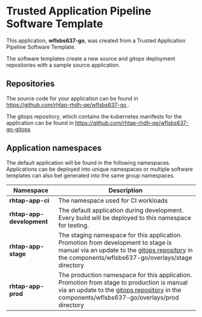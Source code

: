 # Trusted Application Pipeline Software Template

This application, **wflsbs637-go**, was created from a Trusted Application Pipeline Software Template.

The software templates create a new source and gitops deployment repositories with a sample source application. 

## Repositories

The source code for your application can be found in [https://github.com/rhtap-rhdh-qe/wflsbs637-go ](https://github.com/rhtap-rhdh-qe/wflsbs637-go ).
 
The gitops repository, which contains the kubernetes manifests for the application can be found in 
[https://github.com/rhtap-rhdh-qe/wflsbs637-go-gitops ](https://github.com/rhtap-rhdh-qe/wflsbs637-go-gitops ) 

## Application namespaces 

The default application will be found in the following namespaces. Applications can be deployed into unique namespaces or multiple software templates can also bet generated into the same group namespaces.  

|  Namespace   |  Description   |  
| -------- | -------- |
| **rhtap-app-ci** | The namespace used for CI workloads |
| **rhtap-app-development** | The default application during development. Every build will be deployed to this namespace for testing. |
| **rhtap-app-stage** | The staging namespace for this application. Promotion from development to stage is manual via an update to the [gitops repository](https://github.com/rhtap-rhdh-qe/wflsbs637-go-gitops ) in the components/wflsbs637-go/overlays/stage directory |
| **rhtap-app-prod** | The production namespace for this application. Promotion from stage to production is manual via an update to the [gitops repository](https://github.com/rhtap-rhdh-qe/wflsbs637-go-gitops ) in the components/wflsbs637-go/overlays/prod directory |
